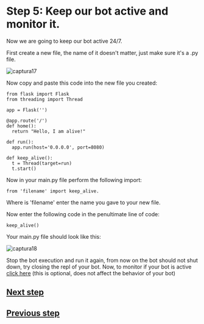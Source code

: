 # Step 5: Keep our bot active and monitor it.



Now we are going to keep our bot active 24/7. 

First create a new file, the name of it doesn't matter, just make sure it's a .py file. 

![captura17](https://github.com/VictorFloresJuarez/Workshop-Bots-on-Discord/blob/main/Resources/captura17.png?raw=true)

Now copy and paste this code into the new file you created:

    from flask import Flask
    from threading import Thread

    app = Flask('')

    @app.route('/')
    def home():
      return "Hello, I am alive!"

    def run():
      app.run(host='0.0.0.0', port=8080)

    def keep_alive():
      t = Thread(target=run)
      t.start()

Now in your main.py file perform the following import:

    from 'filename' import keep_alive. 

Where is 'filename' enter the name you gave to your new file.

Now enter the following code in the penultimate line of code: 

    keep_alive()

Your main.py file should look like this:

![captura18](https://github.com/VictorFloresJuarez/Workshop-Bots-on-Discord/blob/main/Resources/captura18.png?raw=true)

Stop the bot execution and run it again, from now on the bot should not shut down, try closing the repl of your bot.
Now, to monitor if your bot is active [click here]() (this is optional, does not affect the behavior of your bot)


## [Next step](https://github.com/VictorFloresJuarez/Workshop-Bots-on-Discord/blob/main/Sections/Creation%20process/%3EStep2%2B%2B%2B/Step6.md)
## [Previous step](https://github.com/VictorFloresJuarez/Workshop-Bots-on-Discord/blob/main/Sections/Creation%20process/%3EStep2%2B%2B%2B/Step4.md)
